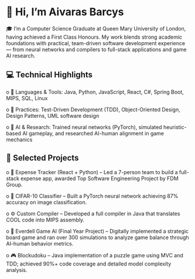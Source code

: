 # 👋 Hi, I’m Aivaras Barcys

🎓 I’m a Computer Science Graduate at Queen Mary University of London, having achieved a First Class Honours. My work blends strong academic foundations with practical, team-driven software development experience — from neural networks and compilers to full-stack applications and game AI research.
## 💻 Technical Highlights

o    🔧 Languages & Tools: Java, Python, JavaScript, React, C#, Spring Boot, MIPS, SQL, Linux

o    🎯 Practices: Test-Driven Development (TDD), Object-Oriented Design, Design Patterns, UML software design

o    🧠 AI & Research: Trained neural networks (PyTorch), simulated heuristic-based AI gameplay, and researched AI-human alignment in game mechanics

## 🚀 Selected Projects

o    🧾 Expense Tracker (React + Python) – Led a 7-person team to build a full-stack expense app, awarded Top Software Engineering Project by FDM Group.

o    🧠 CIFAR-10 Classifier – Built a PyTorch neural network achieving 87% accuracy on image classification.

o    ⚙️ Custom Compiler – Developed a full compiler in Java that translates COOL code into MIPS assembly.

o    🎲 Everdell Game AI (Final Year Project) – Digitally implemented a strategic board game and ran over 300 simulations to analyze game balance through AI-human behavior metrics.

o    🎮 Blockudoku – Java implementation of a puzzle game using MVC and TDD; achieved 90%+ code coverage and detailed model complexity analysis.
<!--
**barcysaivaras1/barcysaivaras1** is a ✨ _special_ ✨ repository because its `README.md` (this file) appears on your GitHub profile.

Here are some ideas to get you started:

- 🔭 I’m currently working on ...
- 🌱 I’m currently learning ...
- 👯 I’m looking to collaborate on ...
- 🤔 I’m looking for help with ...
- 💬 Ask me about ...
- 📫 How to reach me: ...
- 😄 Pronouns: ...
- ⚡ Fun fact: ...
-->
